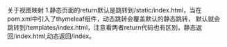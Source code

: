 关于视图映射
1.静态页面的return默认是跳转到/static/index.html，当在pom.xml中引入了thymeleaf组件，动态跳转会覆盖默认的静态跳转，
默认就会跳转到/templates/index.html，注意看两者return代码也有区别，静态返回/index.html,动态返回/index。